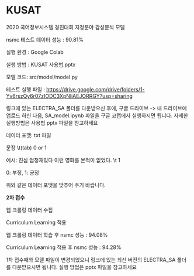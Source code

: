 # KUSAT

2020 국어정보시스템 경진대회 지정분야 감성분석 모델


nsmc 테스트 데이터 성능 : 90.81%


실행 환경 : Google Colab

실행 방법 : KUSAT 사용법.pptx

모델 코드: src/model/model.py

테스트 실행 파일 : https://drive.google.com/drive/folders/1-Yv6rszQy6r07zIODC3XpNliAEJORRGY?usp=sharing
<p>링크에 있는 ELECTRA_SA 폴더를 다운받으신 후에,
구글 드라이브 -> 내 드라이브에 업로드 하신 다음, SA_model.ipynb 파일을 구글 코랩에서 실행하시면 됩니다. 자세한 실행방법은 사용법 pptx 파일을 참고하세요</p>

<p> 데이터 포맷: txt 파일</p>
<p> 문장 \t(tab) 0 or 1 </p>
<p> 예시: 진심 엄청재밌다 이런 영화를 본적이 없었다. \t 1
<p> 0: 부정, 1: 긍정 </p>
<p> 위와 같은 데이터 포맷을 맞추어 주기 바랍니다. </p>




<b> 2차 접수 </b>
<p> 웹 크롤링 데이터 수집 </p>
<p> Curriculum Learning 적용 </p>
<p> 웹 크롤링 데이터 학습 후 nsmc 성능 : 94.08% </p>
<p> Curriculum Learning 적용 후 nsmc 성능 : 94.28% </p>
<p> 1차 접수때와 모델 파일이 변경되었으니 링크에 있는 최신 버전의 ELECTRA_SA 폴더를 다운받으시면 됩니다. 실행 방법은 pptx 파일을 참고하세요 </p>
